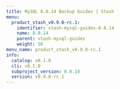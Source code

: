 ```yaml
---
title: MySQL 8.0.14 Backup Guides | Stash
menu:
  product_stash_v0.9.0-rc.1:
    identifier: stash-mysql-guides-8.0.14
    name: 8.0.14
    parent: stash-mysql-guides
    weight: 50
menu_name: product_stash_v0.9.0-rc.1
info:
  catalog: v0.1.0
  cli: v0.1.0
  subproject_version: 8.0.14
  version: v0.9.0-rc.1
---
```


